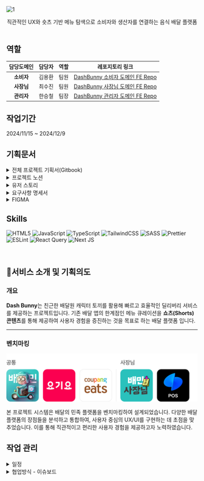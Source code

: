 ![1](https://github.com/user-attachments/assets/194df610-addf-4a25-9292-68ec10ccfbf5)
<div align="center">직관적인 UX와 숏츠 기반 메뉴 탐색으로 소비자와 생산자를 연결하는 음식 배달 플랫폼</div>

</br>

## 역할
| 담당도메인 | 담당자 | 역할 | 레포지토리 링크 |
| :---: | --- | --- | --- |
| **소비자** | 김용환 | 팀원 |[DashBunny 소비자 도메인 FE Repo](https://github.com/yonghwna/WEB2_1_DashBunny_FE) |
| **사장님** | 최수진 | 팀원 |[DashBunny 사장님 도메인 FE Repo](https://github.com/neulrain/WEB2_1_DashBunny_FE) |
| **관리자** | 한승철 | 팀장 |[DashBunny 관리자 도메인 FE Repo](https://github.com/HSCHEOL/DashBunny_FE) |



## 작업기간 

2024/11/15 ~ 2024/12/9



## 기획문서

<details>
<summary>전체 프로젝트 기획서(Gitbook)</summary>

[🔗 GitBook 바로가기](https://team1-4.gitbook.io/team1)

[![GitBook Link](readme_image/gitbook.jpg)](https://team1-4.gitbook.io/team1)

</details>

<details>
<summary>프로젝트 노션</summary>

[🔗 Notion 바로가기](https://neul.notion.site/Team01-159dc69321d780c98a89d9b62f3a597f?pvs=4)

[![Notion](readme_image/notion.jpg)](https://neul.notion.site/Team01-159dc69321d780c98a89d9b62f3a597f?pvs=4)

</details>

<details>
<summary>유저 스토리</summary>

유저스토리는 소비자와 관리자/사장님 두 그룹으로 나누어 작성하였습니다. 각 플랫폼의 유저 니즈와 핵심 기능을 연계하여, 구현해야 할 기능의 우선순위를 체계적으로 고려하였습니다.

![유저스토리_소비자](./readme_image/user_story_customer.jpg)  
![유저스토리_관리자,사장님](./readme_image/user_story_manager.jpg)

</details>

<details>
<summary>요구사항 명세서</summary>

[🔗 요구사항 명세서 바로가기](https://docs.google.com/spreadsheets/d/1SIp4nXwJ0ElFOywPJW0efp9M_8tOnuo6Mcc7AePjCrI/edit?usp=sharing/)

[![요구사항 명세서](./readme_image/Requirement_Specification.jpg)](https://docs.google.com/spreadsheets/d/1SIp4nXwJ0ElFOywPJW0efp9M_8tOnuo6Mcc7AePjCrI/edit?usp=sharing/)

</details>

<details>
<summary>FIGMA</summary>

[🔗 FIGMA 바로가기](<https://www.figma.com/design/2tK4q9q0Tj8ekFfGMZC77K/FE2-4%EC%B0%A8-%ED%94%84%EB%A1%9C%EC%A0%9D%ED%8A%B8-%ED%99%94%EB%A9%B4%EA%B8%B0%ED%9A%8D%EC%84%9C_1118(%EC%99%B8%EB%B6%80%EB%85%B8%EC%B6%9C%EC%9A%A9)?node-id=1-3&t=EaPrvldFNMvwYRRS-1>)

[![피그마 화면계획서](readme_image/figma.jpg)](<https://www.figma.com/design/2tK4q9q0Tj8ekFfGMZC77K/FE2-4%EC%B0%A8-%ED%94%84%EB%A1%9C%EC%A0%9D%ED%8A%B8-%ED%99%94%EB%A9%B4%EA%B8%B0%ED%9A%8D%EC%84%9C_1118(%EC%99%B8%EB%B6%80%EB%85%B8%EC%B6%9C%EC%9A%A9)?node-id=1-3&t=EaPrvldFNMvwYRRS-1>)

</details>



## Skills
![HTML5](https://img.shields.io/badge/html5-%23E34F26.svg?style=for-the-badge&logo=html5&logoColor=white)
![JavaScript](https://img.shields.io/badge/javascript-%23323330.svg?style=for-the-badge&logo=javascript&logoColor=%23F7DF1E)
![TypeScript](https://img.shields.io/badge/typescript-%23007ACC.svg?style=for-the-badge&logo=typescript&logoColor=white)
![TailwindCSS](https://img.shields.io/badge/tailwindcss-%2338B2AC.svg?style=for-the-badge&logo=tailwind-css&logoColor=white)
![SASS](https://img.shields.io/badge/SASS-hotpink.svg?style=for-the-badge&logo=SASS&logoColor=white)
![Prettier](https://img.shields.io/badge/prettier-%23F7B93E.svg?style=for-the-badge&logo=prettier&logoColor=black)
![ESLint](https://img.shields.io/badge/ESLint-4B3263?style=for-the-badge&logo=eslint&logoColor=white)
![React Query](https://img.shields.io/badge/-React%20Query-FF4154?style=for-the-badge&logo=react%20query&logoColor=white)
![Next JS](https://img.shields.io/badge/Next-black?style=for-the-badge&logo=next.js&logoColor=white)

</br>

## 📌서비스 소개 및 기획의도

### 개요

**Dash Bunny**는 친근한 배달원 캐릭터 토끼를 활용해 빠르고 효율적인 딜리버리 서비스를 제공하는 프로젝트입니다. 기존 배달 앱의 한계점인 메뉴 큐레이션을 **쇼츠(Shorts)콘텐츠**를 통해 제공하여 사용자 경험을 증진하는 것을 목표로 하는 배달 플랫폼 입니다.

<hr>

### 벤치마킹

![벤치마킹](./readme_image/reference.jpg)

본 프로젝트 시스템은 배달의 민족 플랫폼을 벤치마킹하여 설계되었습니다. 다양한 배달 플랫폼의 장점들을 분석하고 통합하여, 사용자 중심의 UX/UI를 구현하는 데 초점을 맞추었습니다. 이를 통해 직관적이고 편리한 사용자 경험을 제공하고자 노력하였습니다.

## 작업 관리

<details>
<summary>일정</summary>

![일정운영](readme_image/timetable.jpg)

</details>

<details>
<summary>협업방식 - 이슈보드</summary>

![이슈보드](readme_image/issue_board.jpg)

</details>

